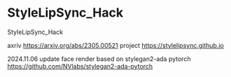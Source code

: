 # StyleLipSync_Hack
StyleLipSync_Hack

axriv https://arxiv.org/abs/2305.00521
project https://stylelipsync.github.io

2024.11.06 update
face render based on stylegan2-ada pytorch https://github.com/NVlabs/stylegan2-ada-pytorch

